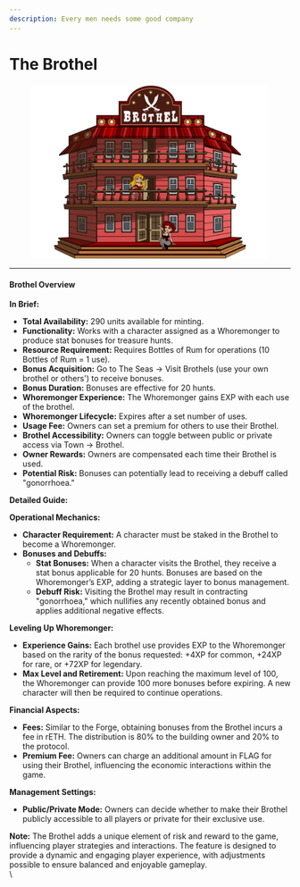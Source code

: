 ```yaml
---
description: Every men needs some good company
---
```


# The Brothel



<figure><img src="../../.gitbook/assets/BROTHEL=.png" alt=""><figcaption></figcaption></figure>

***

#### Brothel Overview

**In Brief:**

* **Total Availability:** 290 units available for minting.
* **Functionality:** Works with a character assigned as a Whoremonger to produce stat bonuses for treasure hunts.
* **Resource Requirement:** Requires Bottles of Rum for operations (10 Bottles of Rum = 1 use).
* **Bonus Acquisition:** Go to The Seas -> Visit Brothels (use your own brothel or others') to receive bonuses.
* **Bonus Duration:** Bonuses are effective for 20 hunts.
* **Whoremonger Experience:** The Whoremonger gains EXP with each use of the brothel.
* **Whoremonger Lifecycle:** Expires after a set number of uses.
* **Usage Fee:** Owners can set a premium for others to use their Brothel.
* **Brothel Accessibility:** Owners can toggle between public or private access via Town -> Brothel.
* **Owner Rewards:** Owners are compensated each time their Brothel is used.
* **Potential Risk:** Bonuses can potentially lead to receiving a debuff called "gonorrhoea."

**Detailed Guide:**

**Operational Mechanics:**

* **Character Requirement:** A character must be staked in the Brothel to become a Whoremonger.
* **Bonuses and Debuffs:**
  * **Stat Bonuses:** When a character visits the Brothel, they receive a stat bonus applicable for 20 hunts. Bonuses are based on the Whoremonger’s EXP, adding a strategic layer to bonus management.
  * **Debuff Risk:** Visiting the Brothel may result in contracting "gonorrhoea," which nullifies any recently obtained bonus and applies additional negative effects.

**Leveling Up Whoremonger:**

* **Experience Gains:** Each brothel use provides EXP to the Whoremonger based on the rarity of the bonus requested: +4XP for common, +24XP for rare, or +72XP for legendary.
* **Max Level and Retirement:** Upon reaching the maximum level of 100, the Whoremonger can provide 100 more bonuses before expiring. A new character will then be required to continue operations.

**Financial Aspects:**

* **Fees:** Similar to the Forge, obtaining bonuses from the Brothel incurs a fee in rETH. The distribution is 80% to the building owner and 20% to the protocol.
* **Premium Fee:** Owners can charge an additional amount in FLAG for using their Brothel, influencing the economic interactions within the game.

**Management Settings:**

* **Public/Private Mode:** Owners can decide whether to make their Brothel publicly accessible to all players or private for their exclusive use.

**Note:** The Brothel adds a unique element of risk and reward to the game, influencing player strategies and interactions. The feature is designed to provide a dynamic and engaging player experience, with adjustments possible to ensure balanced and enjoyable gameplay.\
\
